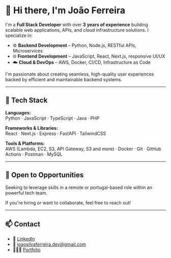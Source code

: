 # 👋 Hi there, I'm João Ferreira

I'm a **Full Stack Developer** with over **3 years of experience** building scalable web applications, APIs, and cloud infrastructure solutions. I specialize in:

- ⚙️ **Backend Development** – Python, Node.js, RESTful APIs, Microservices
- 🌐 **Frontend Development** – JavaScript, React, Next.js, responsive UI/UX
- ☁️ **Cloud & DevOps** – AWS, Docker, CI/CD, Infrastructure as Code

I'm passionate about creating seamless, high-quality user experiences backed by efficient and maintainable backend systems.

---

## 🚀 Tech Stack

**Languages:**  
Python · JavaScript · TypeScript · Java · PHP

**Frameworks & Libraries:**  
React · Next.js · Express · FastAPI · TailwindCSS

**Tools & Platforms:**  
AWS (Lambda, EC2, S3, API Gateway, S3 and more) · Docker · Git · GitHub Actions · Postman · MySQL

---

## 📍 Open to Opportunities

Seeking to leverage skills in a remote or portugal-based role within an powerful tech team.

If you're hiring or want to collaborate, feel free to reach out!

---

## 📫 Contact

- 💼 [LinkedIn](https://www.linkedin.com/in/joaoferreira-dev)  
- 📧 joaosilvaferreira.dev@gmail.com 
- 🧑🏽‍💻 [Portfolio](https://www.joaoferreira.tech) 
